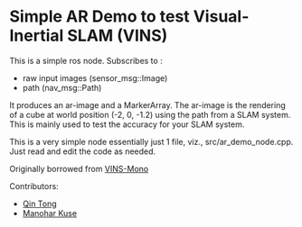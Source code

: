 # Simple AR Demo to test Visual-Inertial SLAM (VINS)

This is a simple ros node. Subscribes to :
- raw input images (sensor_msg::Image)
- path (nav_msg::Path)

It produces an ar-image and a MarkerArray. The ar-image is the rendering of a
cube at world position (-2, 0, -1.2) using the path from a SLAM system. This is
mainly used to test the accuracy for your SLAM system.

This is a very simple node essentially just 1 file, viz., src/ar_demo_node.cpp.
Just read and edit the code as needed.


Originally borrowed from [VINS-Mono](https://github.com/HKUST-Aerial-Robotics/VINS-Mono/tree/master/ar_demo)

Contributors:
- [Qin Tong](https://github.com/qintonguav/)
- [Manohar Kuse](https://github.com/mpkuse/)
